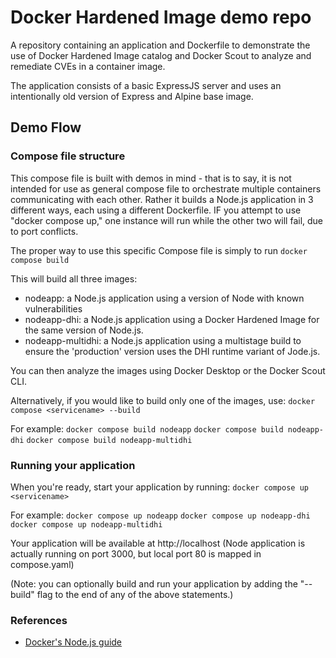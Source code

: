 # Docker Hardened Image demo repo

A repository containing an application and Dockerfile to demonstrate the use of Docker Hardened Image catalog and Docker Scout to analyze and remediate CVEs in a container image.

The application consists of a basic ExpressJS server and uses an intentionally old version of Express and Alpine base image.
## Demo Flow


### Compose file structure
This compose file is built with demos in mind - that is to say, it is not intended for use as general compose file to orchestrate multiple containers communicating with each other.  Rather it builds a Node.js application in 3 different ways, each using a different Dockerfile.  IF you attempt to use "docker compose up," one instance will run while the other two will fail, due to port conflicts.  

The proper way to use this specific Compose file is simply to run 
```docker compose build```

This will build all three images:
- nodeapp: a Node.js application using a version of Node with known vulnerabilities
- nodeapp-dhi: a Node.js application using a Docker Hardened Image for the same version of Node.js.
- nodeapp-multidhi: a Node.js application using a multistage build to ensure the 'production' version uses the DHI runtime variant of Jode.js.

You can then analyze the images using Docker Desktop or the Docker Scout CLI.

Alternatively, if you would like to build only one of the images, use:
```docker compose <servicename> --build```

For example:
```docker compose build nodeapp```
```docker compose build nodeapp-dhi```
```docker compose build nodeapp-multidhi```


### Running your application

When you're ready, start your application by running:
```docker compose up <servicename>```

For example:
```docker compose up nodeapp```
```docker compose up nodeapp-dhi```
```docker compose up nodeapp-multidhi```

Your application will be available at http://localhost (Node application is actually running on port 3000, but local port 80 is mapped in compose.yaml)

(Note: you can optionally build and run your application by adding the "--build" flag to the end of any of the above statements.)


### References
* [Docker's Node.js guide](https://docs.docker.com/language/nodejs/)